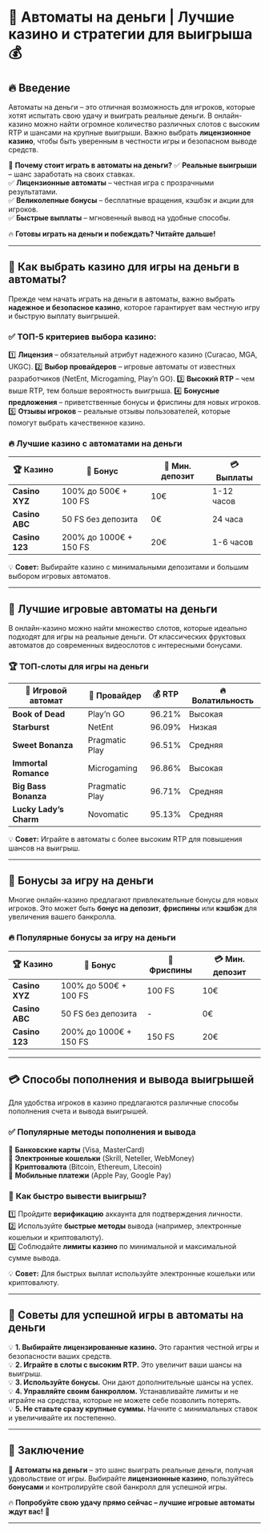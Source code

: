 # 🎰 Автоматы на деньги | Лучшие казино и стратегии для выигрыша 💰

## 🔥 Введение

Автоматы на деньги – это отличная возможность для игроков, которые хотят испытать свою удачу и выиграть реальные деньги. В онлайн-казино можно найти огромное количество различных слотов с высоким RTP и шансами на крупные выигрыши. Важно выбрать **лицензионное казино**, чтобы быть уверенным в честности игры и безопасном выводе средств.

💎 **Почему стоит играть в автоматы на деньги?**
✅ **Реальные выигрыши** – шанс заработать на своих ставках.  
✅ **Лицензионные автоматы** – честная игра с прозрачными результатами.  
✅ **Великолепные бонусы** – бесплатные вращения, кэшбэк и акции для игроков.  
✅ **Быстрые выплаты** – мгновенный вывод на удобные способы.

🔥 **Готовы играть на деньги и побеждать? Читайте дальше!**

---

## 🔎 Как выбрать казино для игры на деньги в автоматы?

Прежде чем начать играть на деньги в автоматы, важно выбрать **надежное и безопасное казино**, которое гарантирует вам честную игру и быструю выплату выигрышей.

### ✅ **ТОП-5 критериев выбора казино:**
1️⃣ **Лицензия** – обязательный атрибут надежного казино (Curacao, MGA, UKGC).
2️⃣ **Выбор провайдеров** – игровые автоматы от известных разработчиков (NetEnt, Microgaming, Play’n GO).
3️⃣ **Высокий RTP** – чем выше RTP, тем больше вероятность выигрыша.
4️⃣ **Бонусные предложения** – приветственные бонусы и фриспины для новых игроков.
5️⃣ **Отзывы игроков** – реальные отзывы пользователей, которые помогут выбрать качественное казино.

### 🔥 **Лучшие казино с автоматами на деньги**

| 🏆 Казино       | 🎁 Бонус               | 🎰 Мин. депозит | 💳 Выплаты     |
|-----------------|------------------------|-----------------|----------------|
| **Casino XYZ**  | 100% до 500€ + 100 FS   | 10€             | 1-12 часов     |
| **Casino ABC**  | 50 FS без депозита      | 0€              | 24 часа        |
| **Casino 123**  | 200% до 1000€ + 150 FS  | 20€             | 1-6 часов      |

💡 **Совет:** Выбирайте казино с минимальными депозитами и большим выбором игровых автоматов.

---

## 🎰 Лучшие игровые автоматы на деньги

В онлайн-казино можно найти множество слотов, которые идеально подходят для игры на реальные деньги. От классических фруктовых автоматов до современных видеослотов с интересными бонусами.

### 🏆 **ТОП-слоты для игры на деньги**

| 🎰 Игровой автомат        | 🎯 Провайдер         | 💰 RTP     | 🔥 Волатильность |
|--------------------------|----------------------|------------|------------------|
| **Book of Dead**          | Play’n GO            | 96.21%     | Высокая          |
| **Starburst**             | NetEnt               | 96.09%     | Низкая           |
| **Sweet Bonanza**         | Pragmatic Play       | 96.51%     | Средняя          |
| **Immortal Romance**      | Microgaming          | 96.86%     | Высокая          |
| **Big Bass Bonanza**      | Pragmatic Play       | 96.71%     | Средняя          |
| **Lucky Lady’s Charm**    | Novomatic            | 95.13%     | Средняя          |

💡 **Совет:** Играйте в автоматы с более высоким RTP для повышения шансов на выигрыш.

---

## 🎁 Бонусы за игру на деньги

Многие онлайн-казино предлагают привлекательные бонусы для новых игроков. Это может быть **бонус на депозит**, **фриспины** или **кэшбэк** для увеличения вашего банкролла.

### 🔥 **Популярные бонусы за игру на деньги**

| 🏆 Казино       | 🎁 Бонус                     | 🎰 Фриспины | 💳 Мин. депозит |
|-----------------|------------------------------|-------------|-----------------|
| **Casino XYZ**  | 100% до 500€ + 100 FS         | 100 FS      | 10€             |
| **Casino ABC**  | 50 FS без депозита            | -           | 0€              |
| **Casino 123**  | 200% до 1000€ + 150 FS        | 150 FS      | 20€             |

---

## 💳 Способы пополнения и вывода выигрышей

Для удобства игроков в казино предлагаются различные способы пополнения счета и вывода выигрышей.

### ✅ **Популярные методы пополнения и вывода**

🔹 **Банковские карты** (Visa, MasterCard)  
🔹 **Электронные кошельки** (Skrill, Neteller, WebMoney)  
🔹 **Криптовалюта** (Bitcoin, Ethereum, Litecoin)  
🔹 **Мобильные платежи** (Apple Pay, Google Pay)

### 🚀 **Как быстро вывести выигрыш?**
1️⃣ Пройдите **верификацию** аккаунта для подтверждения личности.  
2️⃣ Используйте **быстрые методы** вывода (например, электронные кошельки и криптовалюту).  
3️⃣ Соблюдайте **лимиты казино** по минимальной и максимальной сумме вывода.

💡 **Совет:** Для быстрых выплат используйте электронные кошельки или криптовалюту.

---

## 🎯 Советы для успешной игры в автоматы на деньги

💡 **1. Выбирайте лицензированные казино.** Это гарантия честной игры и безопасности ваших средств.  
💡 **2. Играйте в слоты с высоким RTP.** Это увеличит ваши шансы на выигрыш.  
💡 **3. Используйте бонусы.** Они дают дополнительные шансы на успех.  
💡 **4. Управляйте своим банкроллом.** Устанавливайте лимиты и не играйте на средства, которые не можете себе позволить потерять.  
💡 **5. Не ставьте сразу крупные суммы.** Начните с минимальных ставок и увеличивайте их постепенно.

---

## 🎲 Заключение

🎰 **Автоматы на деньги** – это шанс выиграть реальные деньги, получая удовольствие от игры. Выбирайте **лицензионные казино**, пользуйтесь **бонусами** и контролируйте свой банкролл для успешной игры.  

🔥 **Попробуйте свою удачу прямо сейчас – лучшие игровые автоматы ждут вас!** 💸

---


